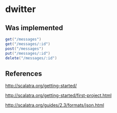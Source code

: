 # dwitter #

## Was implemented

```scala
get("/messages") 
get("/messages/:id") 
post("/messages")
put("/messages/:id")
delete("/messages/:id")
```

## References

http://scalatra.org/getting-started/

http://scalatra.org/getting-started/first-project.html

http://scalatra.org/guides/2.3/formats/json.html